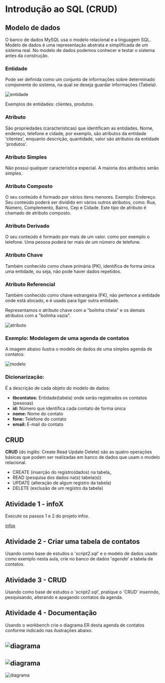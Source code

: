 # Introdução ao SQL (CRUD)
## Modelo de dados
O banco de dados MySQL usa o modelo relacional e a linguagem SQL. Modelo de dados é uma representação abstrata e simplificada de um sistema real. No modelo de dados podemos conhecer e testar o sistema antes da construção.
### Entidade
Pode ser definida como um conjunto de informações sobre determinado componente do sistema, na qual se deseja guardar informações (Tabela).

![entidade](https://github.com/professorjosedeassis/mysql/blob/master/imagens/entidade.png)

Exemplos de entidades: clientes, produtos.

### Atributo
São propriedades (características) que identificam as entidades.
Nome, endereço, telefone e cidade, por exemplo, são atributos da entidade 'clientes', enquanto descrição, quantidade, valor são atributos da entidade 'produtos'.
### Atributo Simples
Não possui qualquer característica especial. A maioria dos atributos serão simples.
### Atributo Composto
O seu conteúdo é formado por vários itens menores. Exemplo: Endereço. Seu conteúdo poderá ser dividido em vários outros atributos, como: Rua, Número, Complemento, Bairro, Cep e Cidade. Este tipo de atributo é chamado de atributo composto.
### Atributo Derivado
O seu conteúdo é formado por mais de um valor. como por exemplo o telefone. Uma pessoa poderá ter mais de um número de telefone.
### Atributo Chave
Também conhecido como chave primária (PK), identifica de forma única uma entidade, ou seja, não pode haver dados repetidos.
### Atributo Referencial
Também conhecido como chave estrangeira (FK), não pertence a entidade onde está alocado, e é usado para ligar outra entidade.

Representamos o atributo chave com a "bolinha cheia" e os demais atributos com a "bolinha vazia".

![atributo](https://github.com/professorjosedeassis/mysql/blob/master/imagens/atributo.png)

### Exemplo: Modelagem de uma agenda de contatos
A imagem abaixo ilustra o modelo de dados de uma simples agenda de contatos:

![modelo](https://github.com/professorjosedeassis/mysql/blob/master/imagens/modelo.png)

### Dicionarização:
É a descrição de cada objeto do modelo de dados:
* __tbcontatos:__ Entidade(tabela) onde serão registrados os contatos (pessoas)
* __id:__ Número que identifica cada contato de forma única
* __nome:__ Nome do contato
* __fone:__ Telefone do contato
* __email:__ E-mail do contato

## CRUD
__CRUD__ (do inglês: Create Read Update Delete) são as quatro operações básicas que podem ser realizadas em banco de dados que usam o modelo relacional.
* CREATE (inserção do registro(dados) na tabela_
* READ (pesquisa dos dados na(s) tabela(s))
* UPDATE (alteração de algum registro da tabela)
* DELETE (exclusão de um registro da tabela)
## Atividade 1 - infoX
Execute os passos 1 e 2 do projeto infox.

[infox](https://github.com/professorjosedeassis/mysql/blob/master/infox/projeto.md)
## Atividade 2 - Criar uma tabela de contatos
Usando como base de estudos o '_script2.sql_' e o modelo de dados usado como exemplo nesta aula, crie no banco de dados '_agenda_' a tabela de contatos.
## Atividade 3 - CRUD
Usando como base de estudos o '_script2.sql_', pratique o 'CRUD' inserindo, pesquisando, alterando e apagando contatos da agenda.
## Atividade 4 - Documentação
Usando o workbench crie o diagrama ER desta agenda de contatos conforme indicado nas ilustrações abaixo.

![diagrama](https://github.com/professorjosedeassis/mysql/blob/master/imagens/modeloer.jpg)
---
![diagrama](https://github.com/professorjosedeassis/mysql/blob/master/imagens/modeloer3.jpg)
---
![diagrama](https://github.com/professorjosedeassis/mysql/blob/master/imagens/modeloer4.jpg)
